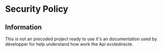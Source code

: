 # Security Policy

## Information

This is not an precoded project ready to use it's an documentation used by développer for help understand how work the Api ecoledirecte.
